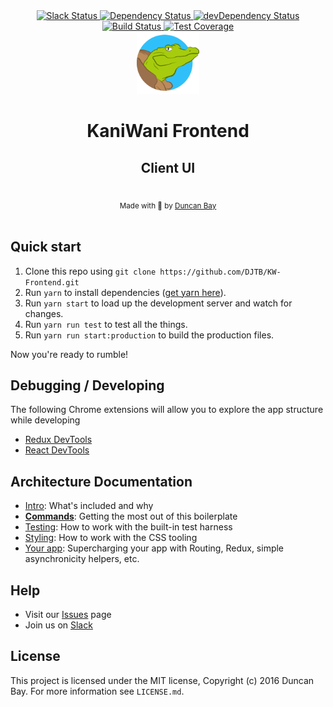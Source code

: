 <div align="center">
<!-- Slack status -->
  <a href="https://rauchg-slackin-iurjmkotad.now.sh">
    <img src="https://rauchg-slackin-iurjmkotad.now.sh/badge.svg" alt="Slack Status" />
  </a>
  <!-- Dependency Status -->
  <a href="https://david-dm.org/DJTB/KanaWana">
    <img src="https://img.shields.io/david/DJTB/KW-Frontend.svg" alt="Dependency Status" />
  </a>
  <!-- devDependency Status -->
  <a href="https://david-dm.org/DJTB/KW-Frontend#info=devDependencies">
    <img src="https://img.shields.io/david/dev/DJTB/KW-Frontend.svg" alt="devDependency Status" />
  </a>
 <!-- Build Status -->
  <a href="https://travis-ci.org/DJTB/KW-Frontend">
    <img src="https://img.shields.io/travis/DJTB/KW-Frontend.svg" alt="Build Status" />
  </a>
  <!-- Test Coverage -->
  <a href="https://coveralls.io/r/DJTB/KW-Frontend">
    <img src="https://img.shields.io/coveralls/DJTB/KW-Frontend.svg" alt="Test Coverage" />
  </a>
</div>

<div align="center">
  <img src="https://raw.githubusercontent.com/DJTB/KW-Frontend/master/app/shared/assets/img/logo.png" alt="kaniwani logo" width="100px" /><h1><strong>KaniWani Frontend</strong></h1>
  <h2>Client UI</h2>
</div>

<br />

<div align="center">
  <sub>Made with &#128034; by <a href="https://twitter.com/djtbay">Duncan Bay</a></sub>
</div>

<br />

## Quick start

1. Clone this repo using `git clone https://github.com/DJTB/KW-Frontend.git`
2. Run `yarn` to install dependencies ([get yarn here](https://yarnpkg.com/en/docs/install)).
3. Run `yarn start` to load up the development server and watch for changes.
4. Run `yarn run test` to test all the things.
5. Run `yarn run start:production` to build the production files.

Now you're ready to rumble!

## Debugging / Developing
The following Chrome extensions will allow you to explore the app structure while developing
- [Redux DevTools](https://chrome.google.com/webstore/detail/redux-devtools/lmhkpmbekcpmknklioeibfkpmmfibljd)
- [React DevTools](https://chrome.google.com/webstore/detail/react-developer-tools/fmkadmapgofadopljbjfkapdkoienihi)

## Architecture Documentation

- [Intro](docs/general): What's included and why
- [**Commands**](docs/general/commands.md): Getting the most out of this boilerplate
- [Testing](docs/testing): How to work with the built-in test harness
- [Styling](docs/css): How to work with the CSS tooling
- [Your app](docs/js): Supercharging your app with Routing, Redux, simple
  asynchronicity helpers, etc.
  
## Help
- Visit our [Issues](https://github.com/Kaniwani/KW-Frontend/issues) page
- Join us on [Slack](https://rauchg-slackin-iurjmkotad.now.sh)
  
## License

This project is licensed under the MIT license, Copyright (c) 2016 Duncan Bay. For more information see `LICENSE.md`.
